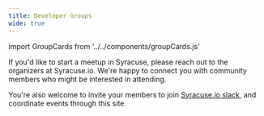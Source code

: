 ```yaml
---
title: Developer Groups
wide: true
---
```


import GroupCards from '../../components/groupCards.js'

<GroupCards />

If you'd like to start a meetup in Syracuse, please reach out to the organizers
at Syracuse.io. We're happy to connect you with community members who might be
interested in attending.

You're also welcome to invite your members to join [Syracuse.io slack](/community/),
and coordinate events through this site.

